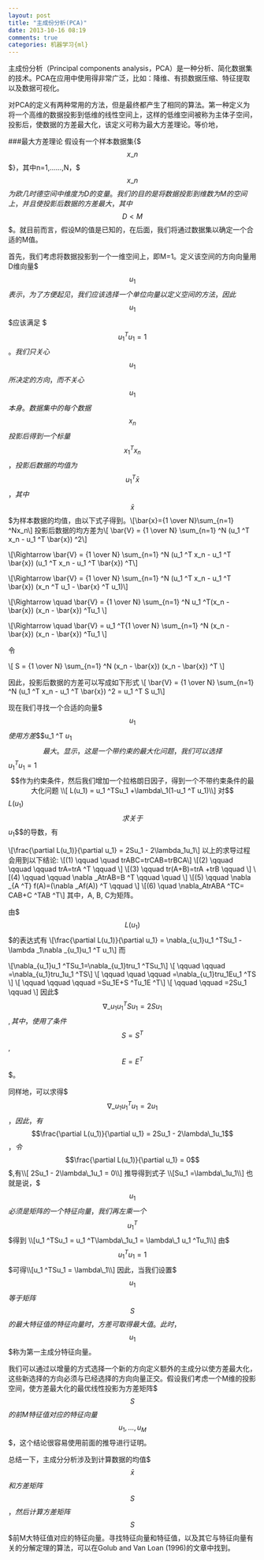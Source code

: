 ```yaml
---
layout: post
title: "主成份分析(PCA)"
date: 2013-10-16 08:19
comments: true
categories: 机器学习{ml}
---
```

主成份分析（Principal components analysis，PCA）是一种分析、简化数据集的技术。PCA在应用中使用得非常广泛，比如：降维、有损数据压缩、特征提取以及数据可视化。

对PCA的定义有两种常用的方法，但是最终都产生了相同的算法。第一种定义为将一个高维的数据投影到低维的线性空间上，这样的低维空间被称为主体子空间，投影后，使数据的方差最大化，该定义可称为最大方差理论。等价地，

###最大方差理论
假设有一个样本数据集{$$$x\_{n}$$$}，其中n=1,……,N，$$$x\_{n}$$$为欧几时德空间中维度为D的变量。我们的目的是将数据投影到维数为M的空间上，并且使投影后数据的方差最大，其中$$$D<M$$$。就目前而言，假设M的值是已知的，在后面，我们将通过数据集以确定一个合适的M值。

首先，我们考虑将数据投影到一个一维空间上，即M=1。定义该空间的方向向量用D维向量$$$u_1$$$表示，为了方便起见，我们应该选择一个单位向量以定义空间的方法，因此$$$u_1$$$应该满足 $$$ u_1 ^{T}u_1=1 $$$。我们只关心$$$u_1$$$所决定的方向，而不关心$$$u_1$$$本身。数据集中的每个数据$$$x_n$$$投影后得到一个标量$$$x_1 ^Tx_n$$$，投影后数据的均值为$$$u_1 ^T\bar{x}$$$，其中$$$\bar{x}$$$为样本数据的均值，由以下式子得到。\\[\bar{x}={1 \over N}\sum_{n=1} ^Nx_n\\]
投影后数据的均方差为\\[ \bar{V} = {1 \over N} \sum\_{n=1} ^N (u_1 ^T x_n - u_1 ^T \bar{x}) ^2\\]

\\[\Rightarrow \bar{V} = {1 \over N} \sum\_{n=1} ^N (u_1 ^T x_n - u_1 ^T \bar{x}) (u_1 ^T x_n - u_1 ^T \bar{x}) ^T\\]

\\[\Rightarrow \bar{V} = {1 \over N} \sum\_{n=1} ^N (u_1 ^T x_n - u_1 ^T \bar{x}) (x_n ^T u_1 - \bar{x} ^T u_1)\\]

\\[\Rightarrow \quad  \bar{V} = {1 \over N} \sum\_{n=1} ^N u_1 ^T(x_n - \bar{x}) (x_n  - \bar{x}) ^Tu_1  \\]

\\[\Rightarrow \quad \bar{V} = u_1 ^T{1 \over N} \sum\_{n=1} ^N (x_n - \bar{x}) (x_n - \bar{x}) ^Tu_1  \\]

令

\\[ S = {1 \over N} \sum\_{n=1} ^N (x_n - \bar{x}) (x_n - \bar{x}) ^T  \\]

因此，投影后数据的方差可以写成如下形式
\\[ \bar{V} = {1 \over N} \sum\_{n=1} ^N (u_1 ^T x_n - u_1 ^T \bar{x}) ^2 = u_1 ^T S u_1\\]

现在我们寻找一个合适的向量$$$u_1$$$使用方差$$$u_1 ^T $u_1$$$最大。显示，这是一个带约束的最大化问题，我们可以选择$$$u_1 ^T u_1 = 1$$$作为约束条件，然后我们增加一个拉格朗日因子，得到一个不带约束条件的最大化问题
\\[ L(u_1) = u_1 ^TSu_1 +\lambda\_1(1-u_1 ^T u_1)\\]
对$$$L(u_1)$$$求关于$$$u_1$$$的导数，有

\\[\frac{\partial L(u_1)}{\partial u_1} = 2Su_1 - 2\lambda\_1u_1\\]
以上的求导过程会用到以下结论:
\\[(1) \qquad \quad trABC=trCAB=trBCA\\]
\\[(2) \qquad \qquad \qquad trA=trA ^T \qquad \\]
\\[(3) \qquad tr(A+B)=trA +trB \qquad \\]
\\[(4) \qquad \qquad \nabla \_AtrAB=B ^T \qquad \quad \\]
\\[(5) \qquad \nabla \_{A ^T} f(A)=(\nabla \_Af(A)) ^T \qquad \\]
\\[(6) \quad \nabla\_AtrABA ^TC= CAB+C ^TAB ^T\\]
其中，A, B, C为矩阵。

由$$$L(u_1)$$$的表达式有
\\[\frac{\partial L(u_1)}{\partial u_1} = \nabla\_{u_1}u_1 ^TSu_1 - \lambda \_1\nabla \_{u_1}u_1 ^T u_1\\]
而

\\[\nabla\_{u_1}u_1 ^TSu_1=\nabla\_{u_1}tru_1 ^TSu_1\\]
\\[ \qquad \qquad =\nabla\_{u_1}tru_1u_1 ^TS\\]
\\[ \qquad \quad \qquad =\nabla\_{u_1}tru_1Eu_1 ^TS \\]
\\[ \qquad \qquad \qquad =Su_1E+S ^Tu_1E ^T\\]
\\[ \qquad \qquad =2Su_1 \qquad  \\]
因此$$$\nabla\_{u_1}u_1 ^TSu_1 = 2Su_1$$$,其中，使用了条件$$$S=S ^T$$$,$$$E=E ^T$$$。

同样地，可以求得$$$\nabla\_{u_1}u_1 ^T u_1=2u_1$$$，因此，有$$$\frac{\partial L(u_1)}{\partial u_1} = 2Su_1 - 2\lambda\_1u_1$$$，令$$$\frac{\partial L(u_1)}{\partial u_1} = 0$$$,有\\[ 2Su_1 - 2\lambda\_1u_1 = 0\\]
推导得到式子
\\[Su_1 =\lambda\_1u_1\\]
也就是说，$$$u_1$$$必须是矩阵的一个特征向量，我们再左乘一个$$$u_1 ^T$$$得到
\\[u_1 ^TSu_1 = u_1 ^T\lambda\_1u_1 = \lambda\_1 u_1 ^Tu_1\\]
由$$$u_1 ^T u_1 = 1$$$可得\\[u_1 ^TSu_1 = \lambda\_1\\]
因此，当我们设置$$$u_1$$$等于矩阵$$$S$$$的最大特征值的特征向量时，方差可取得最大值。此时，$$$u_1$$$称为第一主成分特征向量。

我们可以通过以增量的方式选择一个新的方向定义额外的主成分以使方差最大化，这些新选择的方向必须与已经选择的方向向量正交。假设我们考虑一个M维的投影空间，使方差最大化的最优线性投影为方差矩阵$$$S$$$的前M特征值对应的特征向量$$$u_1,...,u_M$$$，这个结论很容易使用前面的推导进行证明。

总结一下，主成分分析涉及到计算数据的均值$$$\bar {x}$$$和方差矩阵$$$S$$$，然后计算方差矩阵$$$S$$$前M大特征值对应的特征向量。寻找特征向量和特征值，以及其它与特征向量有关的分解定理的算法，可以在Golub and Van Loan (1996)的文章中找到。
